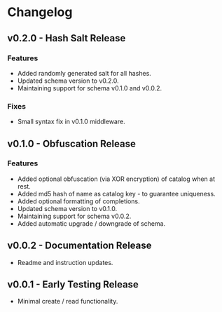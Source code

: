 # Changelog

## v0.2.0 - Hash Salt Release
### Features
- Added randomly generated salt for all hashes.
- Updated schema version to v0.2.0.
- Maintaining support for schema v0.1.0 and v0.0.2.

### Fixes
- Small syntax fix in v0.1.0 middleware.

## v0.1.0 - Obfuscation Release
### Features
- Added optional obfuscation (via XOR encryption) of catalog when at rest.
- Added md5 hash of name as catalog key - to guarantee uniqueness.
- Added optional formatting of completions.
- Updated schema version to v0.1.0.
- Maintaining support for schema v0.0.2.
- Added automatic upgrade / downgrade of schema.

## v0.0.2 - Documentation Release
- Readme and instruction updates.

## v0.0.1 - Early Testing Release
- Minimal create / read functionality.

